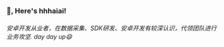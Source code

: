 ### 👻,  Here's **hhhaiai**! 

###### 安卓开发从业者，在数据采集、SDK研发、安卓开发有较深认识，代领团队进行业务攻坚.  day day up😄

<!-- ![](https://github-profile-trophy.vercel.app/?username=hhhaiai&column=4&margin-w=10&margin-h=10) -->

<!--  
![trophy](https://github-profile-trophy.vercel.app/?username=hhhaiai&column=3&margin-w=15&margin-h=15)
<!--
![hhhaiai's github stats](https://github-readme-stats.vercel.app/api?username=hhhaiai&count_private=true&show_icons=true&theme=radical&show_owner=true)


<!--
![Top Langs](https://github-readme-stats.vercel.app/api/top-langs/?username=hhhaiai&theme=radical)


<!--
[![ReadMe Card](https://github-readme-stats.vercel.app/api/pin/?username=ChrisRM&repo=material-theme-jetbrains&theme=radical)](https://github.com/ChrisRM/material-theme-jetbrains)

<!--
**hhhaiai/hhhaiai** is a ✨ _special_ ✨ repository because its `README.md` (this file) appears on your GitHub profile.

Here are some ideas to get you started:

- 🔭 I’m currently working on ...
- 🌱 I’m currently learning ...
- 👯 I’m looking to collaborate on ...
- 🤔 I’m looking for help with ...
- 💬 Ask me about ...
- 📫 How to reach me: ...
- 😄 Pronouns: ...
- ⚡ Fun fact: ...
-->

